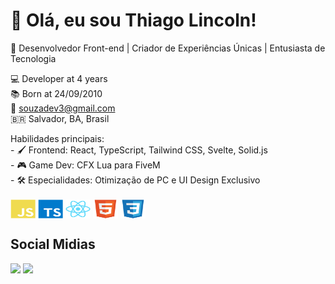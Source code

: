 # 👋 Olá, eu sou Thiago Lincoln!
🌟 Desenvolvedor Front-end | Criador de Experiências Únicas | Entusiasta de Tecnologia

💻 Developer at 4 years
<br>
📚 Born at 24/09/2010
<br>
📩 souzadev3@gmail.com
<br>
🇧🇷 Salvador, BA, Brasil

<div>
Habilidades principais: <br>
- 🖌️ Frontend: React, TypeScript, Tailwind CSS, Svelte, Solid.js <br>
- 🎮 Game Dev: CFX Lua para FiveM <br>
- 🛠️ Especialidades: Otimização de PC e UI Design Exclusivo <br>
</div>

<div style="display: inline_block"><br>
  <img align="center" alt="Rafa-Js" height="30" width="40" src="https://raw.githubusercontent.com/devicons/devicon/master/icons/javascript/javascript-plain.svg">
  <img align="center" alt="Rafa-Ts" height="30" width="40" src="https://raw.githubusercontent.com/devicons/devicon/master/icons/typescript/typescript-plain.svg">
  <img align="center" alt="Rafa-React" height="30" width="40" src="https://raw.githubusercontent.com/devicons/devicon/master/icons/react/react-original.svg">
  <img align="center" alt="Rafa-HTML" height="30" width="40" src="https://raw.githubusercontent.com/devicons/devicon/master/icons/html5/html5-original.svg">
  <img align="center" alt="Rafa-CSS" height="30" width="40" src="https://raw.githubusercontent.com/devicons/devicon/master/icons/css3/css3-original.svg">
</div>
  
  ## Social Midias
 
<div> 
  <a href="https://instagram.com/thilincolnn24" target="_blank"><img src="https://img.shields.io/badge/-Instagram-%23E4405F?style=for-the-badge&logo=instagram&logoColor=white"></a>
  <a href="mailto:souzadev3@gmail.com"><img src="https://img.shields.io/badge/-Gmail-%23333?style=for-the-badge&logo=gmail&logoColor=white" target="_blank"></a>
</div>
